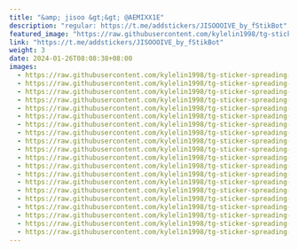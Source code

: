 ```yaml
---
title: "&amp; jisoo &gt;&gt; @AEMIXX1E"
description: "regular: https://t.me/addstickers/JISOOOIVE_by_fStikBot"
featured_image: "https://raw.githubusercontent.com/kylelin1998/tg-sticker-spreading-worldwide-images/main/img/61dd01f5-e4eb-40d2-beec-2babf4b1cdaa.jpg"
link: "https://t.me/addstickers/JISOOOIVE_by_fStikBot"
weight: 3
date: 2024-01-26T08:08:38+08:00
images:
  - https://raw.githubusercontent.com/kylelin1998/tg-sticker-spreading-worldwide-images/main/img/61dd01f5-e4eb-40d2-beec-2babf4b1cdaa.jpg
  - https://raw.githubusercontent.com/kylelin1998/tg-sticker-spreading-worldwide-images/main/img/1be07b36-1379-4156-a125-0fa88c394a85.jpg
  - https://raw.githubusercontent.com/kylelin1998/tg-sticker-spreading-worldwide-images/main/img/eb3156a2-230c-4c92-8fd8-a4e91ad816b1.jpg
  - https://raw.githubusercontent.com/kylelin1998/tg-sticker-spreading-worldwide-images/main/img/25671f40-cc8e-4da0-99d7-517af597afcf.jpg
  - https://raw.githubusercontent.com/kylelin1998/tg-sticker-spreading-worldwide-images/main/img/445143ab-f4cb-49b5-b679-3fc2aec57b78.jpg
  - https://raw.githubusercontent.com/kylelin1998/tg-sticker-spreading-worldwide-images/main/img/47ee77c7-3be0-40b9-9fff-8480ff5a1f13.jpg
  - https://raw.githubusercontent.com/kylelin1998/tg-sticker-spreading-worldwide-images/main/img/43a9af2a-4fb0-4201-ae9e-c00c216dd2b9.jpg
  - https://raw.githubusercontent.com/kylelin1998/tg-sticker-spreading-worldwide-images/main/img/6fa996d0-8453-41c3-bf49-cf23bd34755b.jpg
  - https://raw.githubusercontent.com/kylelin1998/tg-sticker-spreading-worldwide-images/main/img/32fbe794-2506-4abd-966b-9f233856154a.jpg
  - https://raw.githubusercontent.com/kylelin1998/tg-sticker-spreading-worldwide-images/main/img/2fbacba1-6878-4bc7-8947-fa9977438491.jpg
  - https://raw.githubusercontent.com/kylelin1998/tg-sticker-spreading-worldwide-images/main/img/9c44a1dd-0b3f-4301-a88c-3fa8259b54cb.jpg
  - https://raw.githubusercontent.com/kylelin1998/tg-sticker-spreading-worldwide-images/main/img/5fcf846b-858e-4d58-be56-ac9dbcb64a9a.jpg
  - https://raw.githubusercontent.com/kylelin1998/tg-sticker-spreading-worldwide-images/main/img/c9eeae14-d0fa-4bd6-a7df-f28ec9761718.jpg
  - https://raw.githubusercontent.com/kylelin1998/tg-sticker-spreading-worldwide-images/main/img/44bdd045-b955-4185-b8ee-8f4eb3058a16.jpg
  - https://raw.githubusercontent.com/kylelin1998/tg-sticker-spreading-worldwide-images/main/img/f554f4f7-56f9-422a-b6bf-c337b88b1c8e.jpg
  - https://raw.githubusercontent.com/kylelin1998/tg-sticker-spreading-worldwide-images/main/img/be00d062-e572-4fb9-9ef7-ef356f05de02.jpg
  - https://raw.githubusercontent.com/kylelin1998/tg-sticker-spreading-worldwide-images/main/img/2ebe3dc9-2f00-4378-b473-5a335b612dd1.jpg
  - https://raw.githubusercontent.com/kylelin1998/tg-sticker-spreading-worldwide-images/main/img/fdfcb6d2-5a45-490d-a08a-8af828d16237.jpg
  - https://raw.githubusercontent.com/kylelin1998/tg-sticker-spreading-worldwide-images/main/img/51c8c0f1-b171-47de-9d11-ca516462f228.jpg
  - https://raw.githubusercontent.com/kylelin1998/tg-sticker-spreading-worldwide-images/main/img/0acaa8f9-93dd-4a63-afc1-dd026f59a424.jpg
---
```

